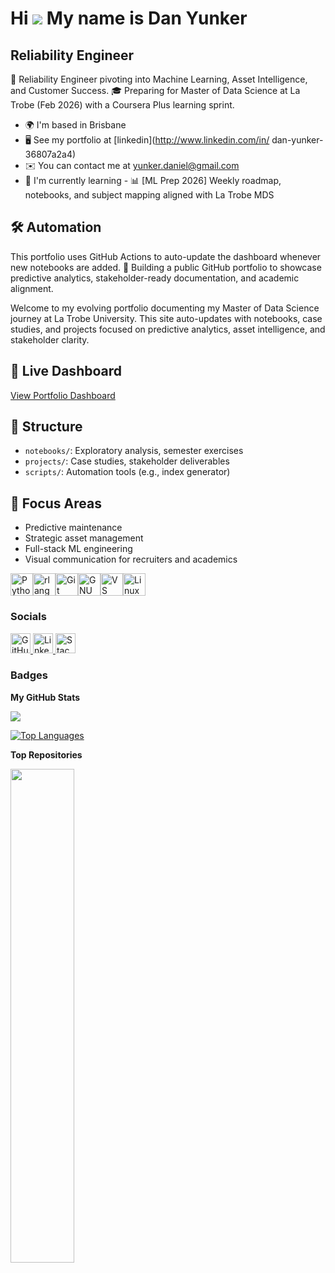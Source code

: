 Hi ![](https://user-images.githubusercontent.com/18350557/176309783-0785949b-9127-417c-8b55-ab5a4333674e.gif) My name is Dan Yunker
===================================================================================================================================

Reliability Engineer
--------------------
🚀 Reliability Engineer pivoting into Machine Learning, Asset Intelligence, and Customer Success.
🎓 Preparing for Master of Data Science at La Trobe (Feb 2026) with a Coursera Plus learning sprint.

* 🌍  I'm based in Brisbane
* 🖥️  See my portfolio at [linkedin](http://www.linkedin.com/in/ dan-yunker-36807a2a4)
* ✉️  You can contact me at [yunker.daniel@gmail.com](mailto:yunker.daniel@gmail.com)
* 🧠  I'm currently learning - 📊 \[ML Prep 2026\] Weekly roadmap, notebooks, and subject mapping aligned with La Trobe MDS


## 🛠️ Automation
This portfolio uses GitHub Actions to auto-update the dashboard whenever new notebooks are added.
📂 Building a public GitHub portfolio to showcase predictive analytics, stakeholder-ready documentation, and academic alignment.

Welcome to my evolving portfolio documenting my Master of Data Science journey at La Trobe University. This site auto-updates with notebooks, case studies, and projects focused on predictive analytics, asset intelligence, and stakeholder clarity.

## 🔗 Live Dashboard
[View Portfolio Dashboard](https://yunkerd.github.io/masters-portfolio/)

## 📁 Structure
- `notebooks/`: Exploratory analysis, semester exercises
- `projects/`: Case studies, stakeholder deliverables
- `scripts/`: Automation tools (e.g., index generator)

## 🧠 Focus Areas
- Predictive maintenance
- Strategic asset management
- Full-stack ML engineering
- Visual communication for recruiters and academics

<p align="left">
<a href="https://www.python.org/" target="_blank" rel="noreferrer"><img src="https://raw.githubusercontent.com/danielcranney/readme-generator/main/public/icons/skills/python-colored.svg" alt="Python" title="Python" width="36" height="36" /></a><a href="https://www.r-project.org/" target="_blank" rel="noreferrer"><img src="https://raw.githubusercontent.com/danielcranney/readme-generator/main/public/icons/skills/rlang-colored.svg" alt="rlang" title="rlang" width="36" height="36" /></a><a href="https://git-scm.com/" target="_blank" rel="noreferrer"><img src="https://raw.githubusercontent.com/danielcranney/readme-generator/main/public/icons/skills/git-colored.svg" alt="Git" title="Git" width="36" height="36" /></a><a href="https://www.gnu.org/software/bash/" target="_blank" rel="noreferrer"><img src="https://raw.githubusercontent.com/danielcranney/readme-generator/main/public/icons/skills/gnubash-colored.svg" alt="GNU Bash" title="GNU Bash" width="36" height="36" /></a><a href="https://code.visualstudio.com/" target="_blank" rel="noreferrer"><img src="https://raw.githubusercontent.com/danielcranney/readme-generator/main/public/icons/skills/visualstudiocode-colored.svg" alt="VS Code" title="VS Code" width="36" height="36" /></a><a href="https://www.linux.org" target="_blank" rel="noreferrer"><img src="https://raw.githubusercontent.com/danielcranney/readme-generator/main/public/icons/skills/linux-colored.svg" alt="Linux" title="Linux" width="36" height="36" /></a>
</p>

### Socials

<p align="left"> <a href="https://www.github.com/YunkerD" target="_blank" rel="noreferrer"> <picture> <source media="(prefers-color-scheme: dark)" srcset="https://raw.githubusercontent.com/danielcranney/readme-generator/main/public/icons/socials/github-dark.svg" /> <source media="(prefers-color-scheme: light)" srcset="https://raw.githubusercontent.com/danielcranney/readme-generator/main/public/icons/socials/github.svg" /> <img src="https://raw.githubusercontent.com/danielcranney/readme-generator/main/public/icons/socials/github.svg" width="32" height="32" alt="GitHub" title="GitHub" /> </picture> </a> <a href="https://www.linkedin.com/in/Dan Yunker" target="_blank" rel="noreferrer"> <picture> <source media="(prefers-color-scheme: dark)" srcset="https://raw.githubusercontent.com/danielcranney/readme-generator/main/public/icons/socials/linkedin-dark.svg" /> <source media="(prefers-color-scheme: light)" srcset="https://raw.githubusercontent.com/danielcranney/readme-generator/main/public/icons/socials/linkedin.svg" /> <img src="https://raw.githubusercontent.com/danielcranney/readme-generator/main/public/icons/socials/linkedin.svg" width="32" height="32" alt="LinkedIn" title="LinkedIn" /> </picture> </a> <a href="https://www.stackoverflow.com/users/Dan Yunker" target="_blank" rel="noreferrer"> <picture> <source media="(prefers-color-scheme: dark)" srcset="https://raw.githubusercontent.com/danielcranney/readme-generator/main/public/icons/socials/stackoverflow-dark.svg" /> <source media="(prefers-color-scheme: light)" srcset="https://raw.githubusercontent.com/danielcranney/readme-generator/main/public/icons/socials/stackoverflow.svg" /> <img src="https://raw.githubusercontent.com/danielcranney/readme-generator/main/public/icons/socials/stackoverflow.svg" width="32" height="32" alt="Stack Overflow" title="Stack Overflow" /> </picture> </a></p>

### Badges

<b>My GitHub Stats</b>

<a href="http://www.github.com/YunkerD"><img src="https://github-readme-streak-stats.herokuapp.com/?user=YunkerD&stroke=ffffff&background=1c1917&ring=0891b2&fire=0891b2&currStreakNum=ffffff&currStreakLabel=0891b2&sideNums=ffffff&sideLabels=ffffff&dates=ffffff&hide_border=true" /></a>

<a href="https://github.com/YunkerD" align="left"><img src="https://github-readme-stats.vercel.app/api/top-langs/?username=YunkerD&langs_count=10&title_color=0891b2&text_color=ffffff&icon_color=0891b2&bg_color=1c1917&hide_border=true&locale=en&custom_title=Top%20%Languages" alt="Top Languages" /></a>

<b>Top Repositories</b>

<div width="100%" align="center"><a href="https://github.com/YunkerD/masters-portfolio" align="left"><img align="left" width="45%" src="https://github-readme-stats.vercel.app/api/pin/?username=YunkerD&repo=masters-portfolio&title_color=0891b2&text_color=ffffff&icon_color=0891b2&bg_color=1c1917&hide_border=true&locale=en" /></a></div><br /><br /><br /><br /><br /><br /><br />
